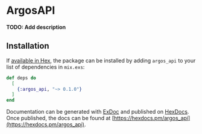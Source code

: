 # ArgosAPI

**TODO: Add description**

## Installation

If [available in Hex](https://hex.pm/docs/publish), the package can be installed
by adding `argos_api` to your list of dependencies in `mix.exs`:

```elixir
def deps do
  [
    {:argos_api, "~> 0.1.0"}
  ]
end
```

Documentation can be generated with [ExDoc](https://github.com/elixir-lang/ex_doc)
and published on [HexDocs](https://hexdocs.pm). Once published, the docs can
be found at [https://hexdocs.pm/argos_api](https://hexdocs.pm/argos_api).

